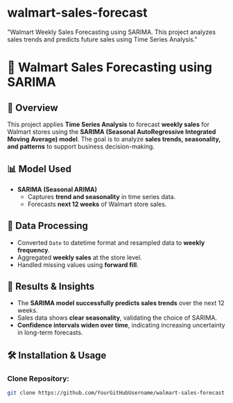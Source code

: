 # walmart-sales-forecast
"Walmart Weekly Sales Forecasting using SARIMA. This project analyzes sales trends and predicts future sales using Time Series Analysis."
# 🛒 Walmart Sales Forecasting using SARIMA

## 📌 Overview
This project applies **Time Series Analysis** to forecast **weekly sales** for Walmart stores using the **SARIMA (Seasonal AutoRegressive Integrated Moving Average) model**. The goal is to analyze **sales trends, seasonality, and patterns** to support business decision-making.

## 📊 Model Used
- **SARIMA (Seasonal ARIMA)**  
  - Captures **trend and seasonality** in time series data.  
  - Forecasts **next 12 weeks** of Walmart store sales.  

## 🔢 Data Processing
- Converted `Date` to datetime format and resampled data to **weekly frequency**.  
- Aggregated **weekly sales** at the store level.  
- Handled missing values using **forward fill**.

## 🚀 Results & Insights
- The **SARIMA model successfully predicts sales trends** over the next 12 weeks.  
- Sales data shows **clear seasonality**, validating the choice of SARIMA.  
- **Confidence intervals widen over time**, indicating increasing uncertainty in long-term forecasts.

## 🛠️ Installation & Usage
### Clone Repository:
```bash
git clone https://github.com/YourGitHubUsername/walmart-sales-forecast.git
